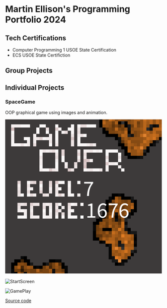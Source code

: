 # Martin Ellison's Programming Portfolio 2024

## Tech Certifications
* Computer Programming 1 USOE State Certification
* ECS USOE State Certifiction
## Group Projects 

## Individual Projects 

### SpaceGame 
OOP graphical game using images and animation.

![GameOver](https://github.com/Sphynxcat48/Programmingportfolio/blob/main/images/GameOverSpaceGame.png)

![StartScreen]()

![GamePlay]()

[Source code]()
